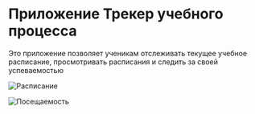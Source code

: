 # Приложение Трекер учебного процесса

Это приложение позволяет ученикам отслеживать текущее учебное расписание, просмотривать расписания и следить за своей успеваемостью

![Расписание](http://vv.micialware.ru/Снимок%20экрана%20от%202025-09-20%2012-12-50.png)

![Посещаемость](http://vv.micialware.ru/Снимок%20экрана%20от%202025-09-20%2012-15-15.png)
